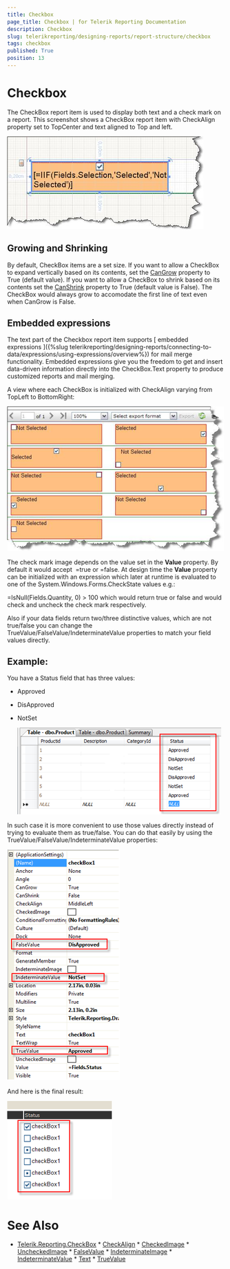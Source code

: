 ```yaml
---
title: Checkbox
page_title: Checkbox | for Telerik Reporting Documentation
description: Checkbox
slug: telerikreporting/designing-reports/report-structure/checkbox
tags: checkbox
published: True
position: 13
---
```


# Checkbox



The CheckBox report item is used to display both text and a check mark on a report. This screenshot shows a CheckBox report item with CheckAlign property set to TopCenter and text aligned to Top and left.  

  ![](images/checkboxitem1.jpg)

## Growing and Shrinking

By default, CheckBox items are a set size. If you want to allow a CheckBox to expand vertically based on its contents,           set the  [CanGrow](/reporting/api/Telerik.Reporting.TextItemBase#Telerik_Reporting_TextItemBase_CanGrow)  property to True (default value).           If you want to allow a CheckBox to shrink based on its contents set the            [CanShrink](/reporting/api/Telerik.Reporting.TextItemBase#Telerik_Reporting_TextItemBase_CanShrink)  property to           True (default value is False). The CheckBox would always grow to accomodate the first line of text even when CanGrow is False.         

## Embedded expressions

The text part of the Checkbox report item supports [             embedded             expressions           ]({%slug telerikreporting/designing-reports/connecting-to-data/expressions/using-expressions/overview%}) for mail merge functionality. Embedded expressions give you the freedom to get and insert data-driven           information directly into the CheckBox.Text property to produce customized reports and mail merging.         

A view where each CheckBox is initialized with CheckAlign varying from TopLeft to BottomRight:   

  ![](images/checkboxitem2.jpg)

The check mark image depends on the value set in the __Value__  property. By default it would accept  =true or =false. At design time the __Value__  property can be initialized with an expression which later at runtime is evaluated to one of the System.Windows.Forms.CheckState values e.g.:         

=IsNull(Fields.Quantity, 0) > 100 which would return true or false and would check and uncheck the check mark respectively.         

Also if your data fields return two/three distinctive values, which are not true/false you can change the TrueValue/FalseValue/IndeterminateValue properties to match your field values directly.         

## Example:

You have a Status field that has three values:

* Approved 

* DisApproved 

* NotSet   

  ![](images/checkboxEval1.png)

In such case it is more convenient to use those values directly instead of trying to evaluate them as true/false. You can do that easily by using the TrueValue/FalseValue/IndeterminateValue properties:  

  ![](images/checkboxEval2.png)

And here is the final result:  

  ![](images/CheckBoxEval3.png)

# See Also
 * [Telerik.Reporting.CheckBox](/reporting/api/Telerik.Reporting.CheckBox)  * [CheckAlign](/reporting/api/Telerik.Reporting.CheckBox#Telerik_Reporting_CheckBox_CheckAlign)  * [CheckedImage](/reporting/api/Telerik.Reporting.CheckBox#Telerik_Reporting_CheckBox_CheckedImage)  * [UncheckedImage](/reporting/api/Telerik.Reporting.CheckBox#Telerik_Reporting_CheckBox_UncheckedImage)  * [FalseValue](/reporting/api/Telerik.Reporting.CheckBox#Telerik_Reporting_CheckBox_FalseValue)  * [IndeterminateImage](/reporting/api/Telerik.Reporting.CheckBox#Telerik_Reporting_CheckBox_IndeterminateImage)  * [IndeterminateValue](/reporting/api/Telerik.Reporting.CheckBox#Telerik_Reporting_CheckBox_IndeterminateValue)  * [Text](/reporting/api/Telerik.Reporting.CheckBox#Telerik_Reporting_CheckBox_Text)  * [TrueValue](/reporting/api/Telerik.Reporting.CheckBox#Telerik_Reporting_CheckBox_TrueValue) 

